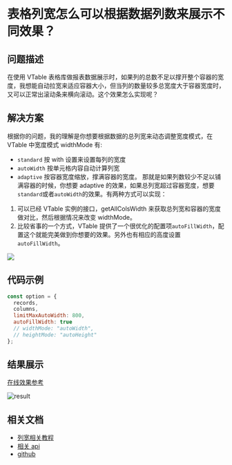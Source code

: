 # 表格列宽怎么可以根据数据列数来展示不同效果？

## 问题描述

在使用 VTable 表格库做报表数据展示时，如果列的总数不足以撑开整个容器的宽度，我想能自动拉宽来适应容器大小，但当列的数量较多总宽度大于容器宽度时，又可以正常出滚动条来横向滚动。这个效果怎么实现呢？

## 解决方案

根据你的问题，我的理解是你想要根据数据的总列宽来动态调整宽度模式，在 VTable 中宽度模式 widthMode 有:

- `standard` 按 with 设置来设置每列的宽度
- `autoWidth` 按单元格内容自动计算列宽
- `adaptive` 按容器宽度缩放，撑满容器的宽度。
  那就是如果列数较少不足以铺满容器的时候，你想要 adaptive 的效果，如果总列宽超过容器宽度，想要`standard`或者`autoWidth`的效果。有两种方式可以实现：

1. 可以已经 VTable 实例的接口，getAllColsWidth 来获取总列宽和容器的宽度做对比，然后根据情况来改变 widthMode。
2. 比较省事的一个方式，VTable 提供了一个很优化的配置项`autoFillWidth`，配置这个就能完美做到你想要的效果。另外也有相应的高度设置 `autoFillWidth`。

![](/vtable/faq/13-0.png)

## 代码示例

```javascript
const option = {
  records,
  columns,
  limitMaxAutoWidth: 800,
  autoFillWidth: true
  // widthMode: "autoWidth",
  // heightMode: "autoHeight"
};
```

## 结果展示

[在线效果参考](https://codesandbox.io/s/vtable-autfillwidth-6kz69n)

![result](/vtable/faq/13-1.png)

## 相关文档

- [列宽相关教程](https://visactor.io/vtable/guide/basic_function/row_height_column_width)
- [相关 api](https://visactor.io/vtable/option/ListTable#autoFillWidth)
- [github](https://github.com/VisActor/VTable)
